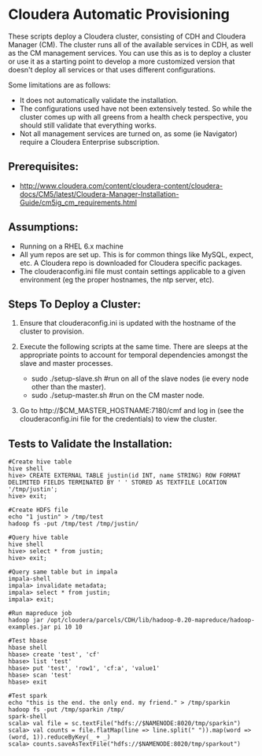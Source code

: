 Cloudera Automatic Provisioning
===============================

These scripts deploy a Cloudera cluster, consisting of CDH and Cloudera Manager (CM). The cluster runs all of the available services in CDH, as well as the CM management services. You can use this as is to deploy a cluster or use it as a starting point to develop a more customized version that doesn't deploy all services or that uses different configurations.

Some limitations are as follows:

* It does not automatically validate the installation.
* The configurations used have not been extensively tested. So while the cluster comes up with all greens from a health check perspective, you should still validate that everything works.
* Not all management services are turned on, as some (ie Navigator) require a Cloudera Enterprise subscription.

Prerequisites:
--------------
- http://www.cloudera.com/content/cloudera-content/cloudera-docs/CM5/latest/Cloudera-Manager-Installation-Guide/cm5ig_cm_requirements.html


Assumptions:
------------
- Running on a RHEL 6.x machine
- All yum repos are set up. This is for common things like MySQL, expect, etc. A Cloudera repo is downloaded for Cloudera specific packages.
- The clouderaconfig.ini file must contain settings applicable to a given environment (eg the proper hostnames, the ntp server, etc).


Steps To Deploy a Cluster:
--------------------------

1. Ensure that clouderaconfig.ini is updated with the hostname of the cluster to provision.

2. Execute the following scripts at the same time. There are sleeps at the appropriate points to account for temporal dependencies amongst the slave and master processes.
    * sudo ./setup-slave.sh #run on all of the slave nodes (ie every node other than the master).
    * sudo ./setup-master.sh #run on the CM master node.

3. Go to http://$CM_MASTER_HOSTNAME:7180/cmf and log in (see the clouderaconfig.ini file for the credentials) to view the cluster.

Tests to Validate the Installation:
-----------------------------------

```
#Create hive table
hive shell
hive> CREATE EXTERNAL TABLE justin(id INT, name STRING) ROW FORMAT DELIMITED FIELDS TERMINATED BY ' ' STORED AS TEXTFILE LOCATION '/tmp/justin';
hive> exit;

#Create HDFS file
echo "1 justin" > /tmp/test
hadoop fs -put /tmp/test /tmp/justin/

#Query hive table
hive shell
hive> select * from justin;
hive> exit;

#Query same table but in impala
impala-shell
impala> invalidate metadata;
impala> select * from justin;
impala> exit;

#Run mapreduce job
hadoop jar /opt/cloudera/parcels/CDH/lib/hadoop-0.20-mapreduce/hadoop-examples.jar pi 10 10

#Test hbase
hbase shell
hbase> create 'test', 'cf'
hbase> list 'test'
hbase> put 'test', 'row1', 'cf:a', 'value1'
hbase> scan 'test'
hbase> exit

#Test spark
echo "this is the end. the only end. my friend." > /tmp/sparkin
hadoop fs -put /tmp/sparkin /tmp/
spark-shell
scala> val file = sc.textFile("hdfs://$NAMENODE:8020/tmp/sparkin")
scala> val counts = file.flatMap(line => line.split(" ")).map(word => (word, 1)).reduceByKey(_ + _)
scala> counts.saveAsTextFile("hdfs://$NAMENODE:8020/tmp/sparkout")
```
